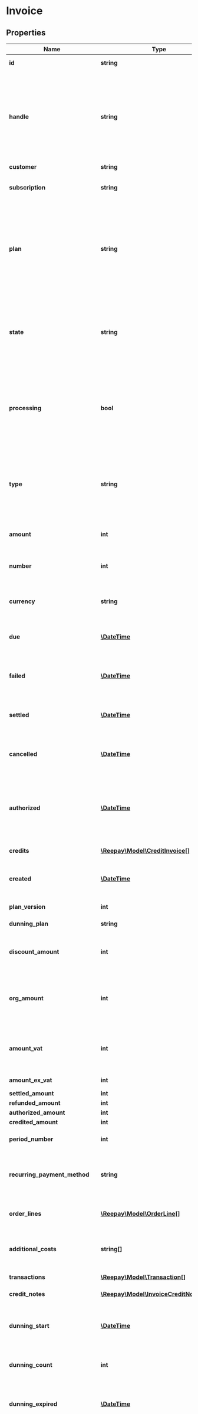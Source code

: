 # Invoice

## Properties
 Name                            | Type                                                                  | Description                                                                                                                                                                                                       | Notes      
---------------------------------|-----------------------------------------------------------------------|-------------------------------------------------------------------------------------------------------------------------------------------------------------------------------------------------------------------|------------
 **id**                          | **string**                                                            | Invoice id assigned by Reepay                                                                                                                                                                                     |
 **handle**                      | **string**                                                            | Per account unique handle. Provided at on-demand invoice/charge creation or set to &#x60;inv-&lt;invoice_number&gt;&#x60; for automatically created subscription invoices                                         |
 **customer**                    | **string**                                                            | Customer handle                                                                                                                                                                                                   |
 **subscription**                | **string**                                                            | Subscription handle, will be null for a one-time customer invoice                                                                                                                                                 | [optional] 
 **plan**                        | **string**                                                            | Subscription plan handle for the plan used to automatically create the invoice or the case that an on-demand subscription invoice has been created that should include a plan order line                          | [optional] 
 **state**                       | **string**                                                            | The invoice state one of the following: &#x60;created&#x60;, &#x60;pending&#x60;, &#x60;dunning&#x60;, &#x60;settled&#x60;, &#x60;cancelled&#x60;, &#x60;authorized&#x60;, &#x60;failed&#x60;                     |
 **processing**                  | **bool**                                                              | For asynchronous payment methods, e.g. MobilePay subscriptions, this flag indicates that an invoice transaction is in state processing and is awaiting result.                                                    | [optional] 
 **type**                        | **string**                                                            | The type of invoice: &#x60;s&#x60; - subscription recurring, &#x60;so&#x60; - subscription one-time, &#x60;soi&#x60; - subscription one-time instant, &#x60;co&#x60; - customer one-time, &#x60;ch&#x60; - charge |
 **amount**                      | **int**                                                               | The invoice amount including VAT                                                                                                                                                                                  |
 **number**                      | **int**                                                               | Sequential invoice number. Only present for subscription and customer invoices.                                                                                                                                   | [optional] 
 **currency**                    | **string**                                                            | Currency for the account in [ISO 4217](https://en.wikipedia.org/wiki/ISO_4217) three letter alpha code                                                                                                            |
 **due**                         | [**\DateTime**](\DateTime.md)                                         | When is the invoice due, in [ISO-8601](http://en.wikipedia.org/wiki/ISO_8601) extended offset date-time format.                                                                                                   |
 **failed**                      | [**\DateTime**](\DateTime.md)                                         | When the invoice failed, in [ISO-8601](http://en.wikipedia.org/wiki/ISO_8601) extended offset date-time format.                                                                                                   | [optional] 
 **settled**                     | [**\DateTime**](\DateTime.md)                                         | When the invoice settled, in [ISO-8601](http://en.wikipedia.org/wiki/ISO_8601) extended offset date-time format.                                                                                                  | [optional] 
 **cancelled**                   | [**\DateTime**](\DateTime.md)                                         | When the invoice was cancelled, in [ISO-8601](http://en.wikipedia.org/wiki/ISO_8601) extended offset date-time format.                                                                                            | [optional] 
 **authorized**                  | [**\DateTime**](\DateTime.md)                                         | When the invoice was authorized, if the invoice went through an authorize and settle flow, in [ISO-8601](http://en.wikipedia.org/wiki/ISO_8601) extended offset date-time format.                                 | [optional] 
 **credits**                     | [**\Reepay\Model\CreditInvoice[]**](CreditInvoice.md)                 | Credits applied to invoice                                                                                                                                                                                        |
 **created**                     | [**\DateTime**](\DateTime.md)                                         | When the invoice was created, in [ISO-8601](http://en.wikipedia.org/wiki/ISO_8601) extended offset date-time format.                                                                                              |
 **plan_version**                | **int**                                                               | Subscription plan version                                                                                                                                                                                         | [optional] 
 **dunning_plan**                | **string**                                                            | Dunning plan handle                                                                                                                                                                                               | [optional] 
 **discount_amount**             | **int**                                                               | The potential discount amount deducted from the invoice amount including VAT                                                                                                                                      |
 **org_amount**                  | **int**                                                               | The invoice original amount including VAT, may differ from amount if adjustments have been applied for the invoice                                                                                                |
 **amount_vat**                  | **int**                                                               | The invoice vat amount calculated as rounded summed fractional vats for each orderline                                                                                                                            |
 **amount_ex_vat**               | **int**                                                               | The invoice amount without vat                                                                                                                                                                                    |
 **settled_amount**              | **int**                                                               | Settled amount                                                                                                                                                                                                    |
 **refunded_amount**             | **int**                                                               | Refunded amount                                                                                                                                                                                                   |
 **authorized_amount**           | **int**                                                               | Authorized amount                                                                                                                                                                                                 | [optional] 
 **credited_amount**             | **int**                                                               | Credited amount                                                                                                                                                                                                   | [optional] 
 **period_number**               | **int**                                                               | The subscription period this invoice is for                                                                                                                                                                       | [optional] 
 **recurring_payment_method**    | **string**                                                            | Optional reference to recurring payment method created in conjunction with charging                                                                                                                               | [optional] 
 **order_lines**                 | [**\Reepay\Model\OrderLine[]**](OrderLine.md)                         | Order lines for invoice sorted by descending timestamp                                                                                                                                                            |
 **additional_costs**            | **string[]**                                                          | Additional cost handles for any additional costs added to this invoice                                                                                                                                            |
 **transactions**                | [**\Reepay\Model\Transaction[]**](Transaction.md)                     | Invoice transactions                                                                                                                                                                                              |
 **credit_notes**                | [**\Reepay\Model\InvoiceCreditNote[]**](InvoiceCreditNote.md)         | Invoice credit notes                                                                                                                                                                                              | [optional] 
 **dunning_start**               | [**\DateTime**](\DateTime.md)                                         | When dunning for the invoice was started, in [ISO-8601](http://en.wikipedia.org/wiki/ISO_8601) extended offset date-time format.                                                                                  | [optional] 
 **dunning_count**               | **int**                                                               | Number of dunning events for invoice (number of reminders sent)                                                                                                                                                   | [optional] 
 **dunning_expired**             | [**\DateTime**](\DateTime.md)                                         | When dunning for the invoice expired, in [ISO-8601](http://en.wikipedia.org/wiki/ISO_8601) extended offset date-time format.                                                                                      | [optional] 
 **period_from**                 | [**\DateTime**](\DateTime.md)                                         | The start of billing period if the invoice is for a specific billing period, in [ISO-8601](http://en.wikipedia.org/wiki/ISO_8601) extended offset date-time format.                                               | [optional] 
 **period_to**                   | [**\DateTime**](\DateTime.md)                                         | The end of billing period if the invoice is for a specific billing period, in [ISO-8601](http://en.wikipedia.org/wiki/ISO_8601) extended offset date-time format.                                                 | [optional] 
 **settle_later**                | **bool**                                                              | Whether this is a customer one-time invoice that will be settled later                                                                                                                                            | [optional] 
 **settle_later_payment_method** | **string**                                                            | The payment method to use for a later settle of a one-time customer invoice                                                                                                                                       | [optional] 
 **billing_address**             | [**\Reepay\Model\InvoiceBillingAddress**](InvoiceBillingAddress.md)   |                                                                                                                                                                                                                   | [optional] 
 **shipping_address**            | [**\Reepay\Model\InvoiceShippingAddress**](InvoiceShippingAddress.md) |                                                                                                                                                                                                                   | [optional] 

[[Back to Model list]](../../README.md#documentation-for-models) [[Back to API list]](../../README.md#documentation-for-api-endpoints) [[Back to README]](../../README.md)

